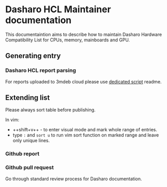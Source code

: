 # Dasharo HCL Maintainer documentation

This documentaintion aims to describe how to maintain Dasharo Hardware
Compatibility List for CPUs, memory, mainboards and GPU.

## Generating entry

### Dasharo HCL report parsing

For reports uploaded to 3mdeb cloud please use [dedicated
script](https://github.com/Dasharo/dts-hw-conf-gen) readme.

## Extending list

Please always sort table before publishing.

In vim:

- ++shift+v++ - to enter visual mode and mark whole range of entries.
- type `:` and `sort u` to run vim sort function on marked range and leave only
  unique lines.

### Github report

<!--
Current template for adding HCL report over Github issue is way too complex.
Nobody will wast time doing that.
-->

### Github pull request

Go through standard review process for Dasharo documentation.
